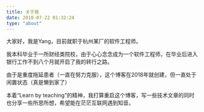 ```yaml
---
title: 关于我
date: 2018-07-22 01:32:24
type: "about"
---
```




大家好，我是Yang，目前就职于杭州某厂的软件工程师。

我本科毕业于一所财经类院校，由于心心念念成为一个软件工程师，在毕业后进入银行工作不到八个月就开启了我的转行之路。

由于是重度拖延患者（一直在努力克服），这个博客在2018年就创建，但一直处于闲置状态（真是懒到家了）

本着“Learn by teaching”的精神，我打算重启这个博客，写一些技术文章的同时也分享一些所思所想，希望能在茫茫互联网遇到知音。